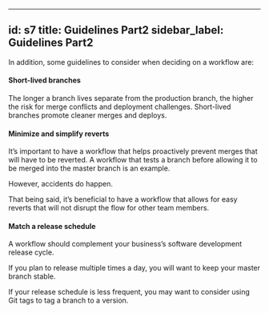 




---
id: s7
title: Guidelines Part2
sidebar_label: Guidelines Part2
---



In addition, some guidelines to consider when deciding on a workflow are:

#### Short-lived branches

The longer a branch lives separate from the production branch, the higher the risk for merge conflicts and deployment challenges. Short-lived branches promote cleaner merges and deploys.

#### Minimize and simplify reverts
It’s important to have a workflow that helps proactively prevent merges that will have to be reverted. A workflow that tests a branch before allowing it to be merged into the master branch is an example.

However, accidents do happen.

That being said, it’s beneficial to have a workflow that allows for easy reverts that will not disrupt the flow for other team members.

#### Match a release schedule
A workflow should complement your business’s software development release cycle.

If you plan to release multiple times a day, you will want to keep your master branch stable.

If your release schedule is less frequent, you may want to consider using Git tags to tag a branch to a version.
